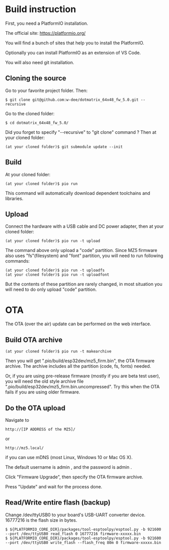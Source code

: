 # Build instruction

First, you need a PlatformIO installation.

The official site: https://platformio.org/

You will find a bunch of sites that help you to install the PlatformIO.

Optionally you can install PlatformIO as an extension of VS Code.

You will also need git installation.

## Cloning the source

Go to your favorite project folder. Then:

    $ git clone git@github.com:w-dee/dotmatrix_64x48_fw_5.0.git --recursive

Go to the cloned folder:

    $ cd dotmatrix_64x48_fw_5.0/

Did you forget to specify "--recursive" to "git clone" command ? Then at your cloned folder:

    (at your cloned folder)$ git submodule update --init

## Build

At your cloned folder:

    (at your cloned folder)$ pio run

This command will automatically download dependent toolchains and libraries.

## Upload

Connect the hardware with a USB cable and DC power adapter, then at your cloned folder:

    (at your cloned folder)$ pio run -t upload

The command above only upload a "code" partition. Since MZ5 firmware also uses "fs"(filesystem) and "font" partition, you will need to run following commands:

    (at your cloned folder)$ pio run -t uploadfs
    (at your cloned folder)$ pio run -t uploadfont

But the contents of these partition are rarely changed, in most situation you will need to do only upload "code" partition.

# OTA

The OTA (over the air) update can be performed on the web interface.

## Build OTA archive

    (at your cloned folder)$ pio run -t makearchive

Then you will get ".pio/build/esp32dev/mz5_firm.bin", the OTA firmware archive. The archive includes all the partition (code, fs, fonts) needed.

Or, if you are using pre-release firmware (mostly if you are beta test user), you will need the old style archive file ".pio/build/esp32dev/mz5_firm.bin.uncompressed". Try this when the OTA fails if you are using older firmware.

## Do the OTA upload

Navigate to

    http://[IP ADDRESS of the MZ5]/

or

    http://mz5.local/

if you can use mDNS (most Linux, Windows 10 or Mac OS X).

The default username is admin , and the password is admin .

Click "Firmware Upgrade", then specify the OTA firmware archive.

Press "Update" and wait for the process done.




## Read/Write entire flash (backup)

Change /dev/ttyUSB0 to your board's USB-UART converter device. 16777216 is the flash size in bytes.

    $ ${PLATFORMIO_CORE_DIR}/packages/tool-esptoolpy/esptool.py -b 921600 --port /dev/ttyUSB0 read_flash 0 16777216 firmware-xxxxx.bin
    $ ${PLATFORMIO_CORE_DIR}/packages/tool-esptoolpy/esptool.py -b 921600 --port /dev/ttyUSB0 write_flash --flash_freq 80m 0 firmware-xxxxx.bin
